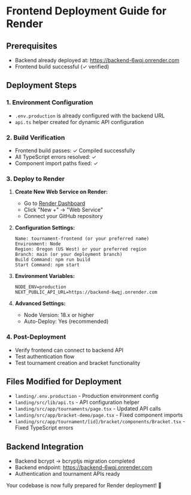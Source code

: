 # Frontend Deployment Guide for Render

## Prerequisites
- Backend already deployed at: https://backend-6wqj.onrender.com
- Frontend build successful (✓ verified)

## Deployment Steps

### 1. Environment Configuration
- `.env.production` is already configured with the backend URL
- `api.ts` helper created for dynamic API configuration

### 2. Build Verification
- Frontend build passes: ✓ Compiled successfully
- All TypeScript errors resolved: ✓
- Component import paths fixed: ✓

### 3. Deploy to Render

1. **Create New Web Service on Render:**
   - Go to [Render Dashboard](https://dashboard.render.com)
   - Click "New +" → "Web Service"
   - Connect your GitHub repository

2. **Configuration Settings:**
   ```
   Name: tournament-frontend (or your preferred name)
   Environment: Node
   Region: Oregon (US West) or your preferred region
   Branch: main (or your deployment branch)
   Build Command: npm run build
   Start Command: npm start
   ```

3. **Environment Variables:**
   ```
   NODE_ENV=production
   NEXT_PUBLIC_API_URL=https://backend-6wqj.onrender.com
   ```

4. **Advanced Settings:**
   - Node Version: 18.x or higher
   - Auto-Deploy: Yes (recommended)

### 4. Post-Deployment
- Verify frontend can connect to backend API
- Test authentication flow
- Test tournament creation and bracket functionality

## Files Modified for Deployment
- `landing/.env.production` - Production environment config
- `landing/src/lib/api.ts` - API configuration helper
- `landing/src/app/tournaments/page.tsx` - Updated API calls
- `landing/src/app/bracket-demo/page.tsx` - Fixed component imports
- `landing/src/app/tournament/[id]/bracket/components/Bracket.tsx` - Fixed TypeScript errors

## Backend Integration
- Backend bcrypt → bcryptjs migration completed
- Backend endpoint: https://backend-6wqj.onrender.com
- Authentication and tournament APIs ready

Your codebase is now fully prepared for Render deployment! 🚀
